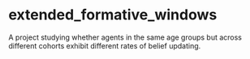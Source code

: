 # extended_formative_windows
A project studying whether agents in the same age groups but across different cohorts exhibit different rates of belief updating.

